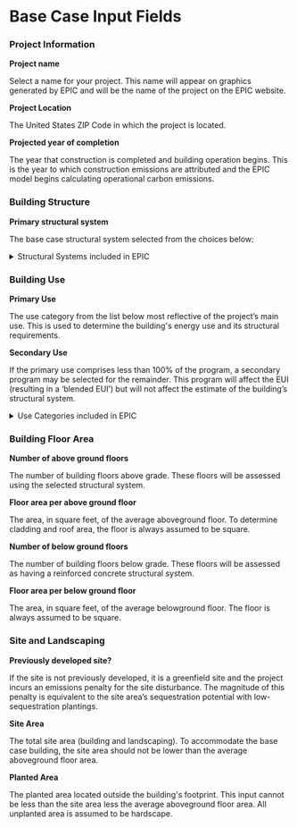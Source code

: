 # Base Case Input Fields

### Project Information

**Project name**

Select a name for your project. This name will appear on graphics generated by EPIC and will be the name of the project on the EPIC website.

**Project Location**

The United States ZIP Code in which the project is located.

**Projected year of completion**

The year that construction is completed and building operation begins. This is the year to which construction emissions are attributed and the EPIC model begins calculating operational carbon emissions.

### Building Structure

**Primary structural system**

The base case structural system selected from the choices below:

<details>

<summary>Structural Systems included in EPIC</summary>

* _Composite_ s_teel frame_. A structural system comprised of steel columns, beams, and girders connected with rigid or pin joints. Floors are steel decking with a concrete topping slab.&#x20;

<!---->

* _Reinforced concrete_. A structural system comprised of columns, beams, and slabs of concrete reinforced with steel that provides tensile strength.

<!---->

* _Hybrid concrete/steel (high-rise)_. A structural system that combines rigid steel frames with concrete columns, beams, and slabs. These hybrid structures are more materially intensive and may be used when there are significant seismic loads, in high-rise buildings, or for programs with very high live or environmental loads.

<!---->

* _Wood frame_. A structural system comprised of dimensional lumber, plywood sheathing, and reinforced concrete cores and podiums.

<!---->

* _Comprehensive mass timber_. A structural system comprised of massive beams, panels, and columns, often assembled by aggregating many smaller timber elements. This approach assumes that timber elements are aggressively substituted for other structural materials.

</details>

### Building Use

**Primary Use**

The use category from the list below most reflective of the project’s main use. This is used to determine the building's energy use and its structural requirements.&#x20;

**Secondary Use**

If the primary use comprises less than 100% of the program, a secondary program may be selected for the remainder. This program will affect the EUI (resulting in a ‘blended EUI’) but will not affect the estimate of the building’s structural system.

<details>

<summary>Use Categories included in EPIC</summary>

* Aquarium&#x20;
* Convention Center&#x20;
* Distribution Center&#x20;
* Dormitory&#x20;
* Fitness Center&#x20;
* Hospital&#x20;
* Hotel&#x20;
* K-12 School&#x20;
* Laboratory&#x20;
* Library&#x20;
* Medical Clinic&#x20;
* Multifamily Housing&#x20;
* Museum Office&#x20;
* Performing Arts&#x20;
* Post Office&#x20;
* Pre-school / Day Care&#x20;
* Restaurant&#x20;
* Retail Store&#x20;
* Senior Care Facility&#x20;
* ~~Single Family Home~~ _<mark style="color:green;">(only available via API)</mark>_
* Stadium&#x20;
* Transit Station&#x20;
* University/College&#x20;
* Worship Facility&#x20;
* Warehouse&#x20;
* Zoo

</details>

### Building Floor Area

**Number of above ground floors**

The number of building floors above grade. These floors will be assessed using the selected structural system.

**Floor area per above ground floor**

The area, in square feet, of the average aboveground floor. To determine cladding and roof area, the floor is always assumed to be square.

**Number of below ground floors**

The number of building floors below grade. These floors will be assessed as having a reinforced concrete structural system.

**Floor area per below ground floor**

The area, in square feet, of the average belowground floor. The floor is always assumed to be square.

### Site and Landscaping

**Previously developed site?**&#x20;

If the site is not previously developed, it is a greenfield site and the project incurs an emissions penalty for the site disturbance. The magnitude of this penalty is equivalent to the site area’s sequestration potential with low-sequestration plantings.

**Site Area**

The total site area (building and landscaping). To accommodate the base case building, the site area should not be lower than the average aboveground floor area.

**Planted Area**

The planted area located outside the building's footprint. This input cannot be less than the site area less the average aboveground floor area. All unplanted area is assumed to be hardscape.&#x20;
